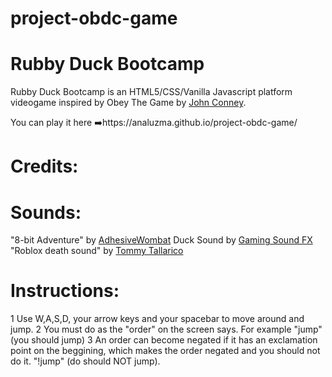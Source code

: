 # project-obdc-game

# Rubby Duck Bootcamp

Rubby Duck Bootcamp is an HTML5/CSS/Vanilla Javascript platform videogame inspired by Obey The Game by [John Conney](/www.jmtb02.com/).

You can play it here ➡️https://analuzma.github.io/project-obdc-game/

# Credits:

# Sounds:

"8-bit Adventure" by [AdhesiveWombat](https://soundcloud.com/adhesivewombat/adhesivewombat-8-bit-adventure)
Duck Sound by [Gaming Sound FX](https://www.youtube.com/watch?v=aqCxlxclyzo)
"Roblox death sound" by [Tommy Tallarico](https://www.tallarico.com/)

# Instructions:

1 Use W,A,S,D, your arrow keys and your spacebar to move around and jump.
2 You must do as the "order" on the screen says. For example "jump" (you should jump)
3 An order can become negated if it has an exclamation point on the beggining, which makes the order negated and you should not do it. "!jump" (do should NOT jump).
